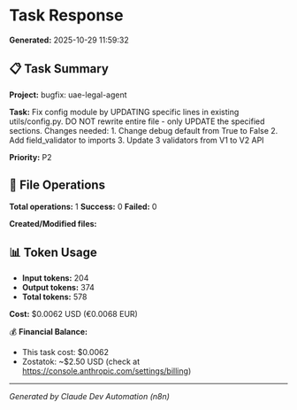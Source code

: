 # Task Response

**Generated:** 2025-10-29 11:59:32

## 📋 Task Summary

**Project:** bugfix: uae-legal-agent

**Task:** Fix config module by UPDATING specific lines in existing utils/config.py. DO NOT rewrite entire file - only UPDATE the specified sections. Changes needed: 1. Change debug default from True to False 2. Add field_validator to imports 3. Update 3 validators from V1 to V2 API

**Priority:** P2

## 📝 File Operations

**Total operations:** 1
**Success:** 0
**Failed:** 0

**Created/Modified files:**

## 📊 Token Usage

- **Input tokens:** 204
- **Output tokens:** 374
- **Total tokens:** 578

**Cost:** $0.0062 USD (€0.0068 EUR)

💰 **Financial Balance:** 
   - This task cost: $0.0062
   - Zostatok: ~$2.50 USD (check at https://console.anthropic.com/settings/billing)

---

*Generated by Claude Dev Automation (n8n)*
